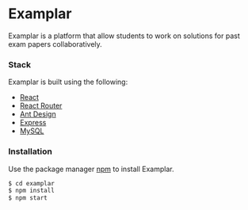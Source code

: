 # Examplar


Examplar is a platform that allow students to work 
on solutions for past exam papers collaboratively. 


### Stack 
Examplar is built using the following: 
* [React](https://github.com/facebook/react)
* [React Router](https://github.com/ReactTraining/react-router)
* [Ant Design](https://github.com/ant-design/ant-design)
* [Express](https://github.com/expressjs/express)
* [MySQL](https://www.mysql.com/)


### Installation
Use the package manager [npm](https://www.npmjs.com/get-npm) to install Examplar. 
```bash
$ cd examplar
$ npm install
$ npm start
```

